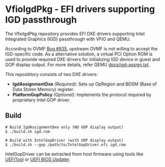 # VfioIgdPkg - EFI drivers supporting IGD passthrough

The VfioIgdPkg repository provides EFI DXE drivers supporting Intel Integrated
Graphics (IGD) passthrough with VFIO and QEMU.

According to OVMF [Bug #935](https://web.archive.org/web/20240827012422/https://bugzilla.tianocore.org/show_bug.cgi?id=935), 
upstream OVMF is not willing to accept the IGD-specific code. As a alternative
solution, a virtual PCI Option ROM is used to provide required DXE drivers for
initializing IGD device in guest and GOP display output.
For more details, refer QEMU [docs/igd-assign.txt](https://github.com/qemu/qemu/blob/master/docs/igd-assign.txt).

This reposititory consists of two DXE drivers:

* **IgdAssignmentDxe** *(Required)*: Sets up OpRegion and BDSM (Base of Data Stolen Memory) register.
* **PlatformGopPolicy** *(Optional)*: Implements the protocol required by proprietary Intel GOP driver.


## Build

```shell
# Build IgdAssignmentDxe only (NO GOP display output)
$ ./build.sh igd.rom

# Build with IntelGopDriver (with GOP display output)
$ ./build.sh --gop /path/to/IntelGopDriver.efi igd.rom
```

IntelGopDriver can be extracted from host firmware using tools like [UEFITool](https://github.com/LongSoft/UEFITool) or [UEFI BIOS Updater](https://winraid.level1techs.com/t/tool-guide-news-uefi-bios-updater-ubu/30357).
